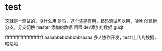 # test
这就是个测试的，没什么用
是吗，这个还是有用，起码测试可以用，哈哈
创建新分支，分支切换
master 添加的数据 呵呵
dev添加的数据  guojt

fffffffffffffffffffffffffff
aaaabbbbbbbbbbaaaaa
多人协作开发，test1上传的数据，哈哈哈


